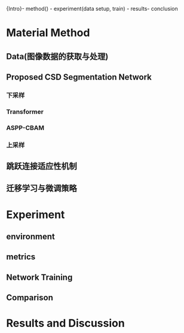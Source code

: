 {Intro}- method() - experiment(data setup, train) - results- conclusion

# Material Method

## Data(图像数据的获取与处理)

## Proposed CSD Segmentation Network 

### 下采样

### Transformer

### ASPP-CBAM

### 上采样

## 跳跃连接适应性机制

## 迁移学习与微调策略

# Experiment 

## environment

## metrics

## Network Training

## Comparison

# Results and Discussion

## 





